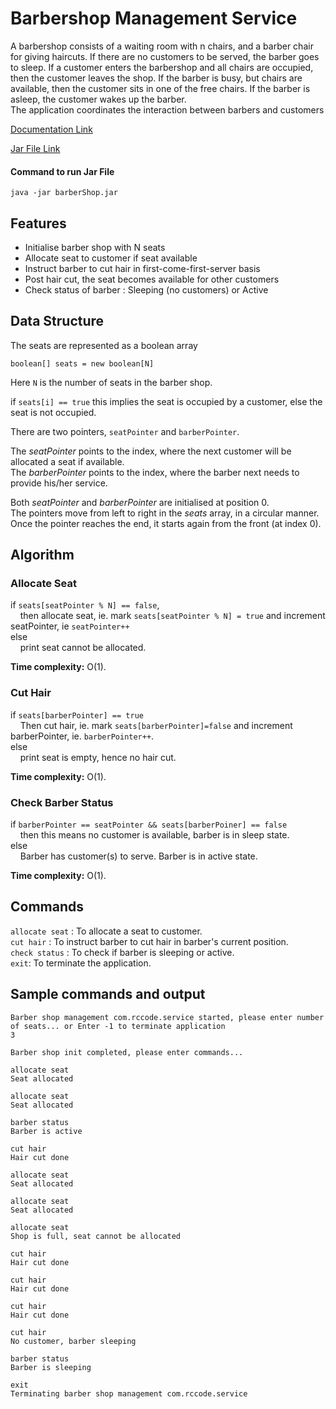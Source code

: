 # Barbershop Management Service

A barbershop consists of a waiting room with n chairs, and a barber chair for giving haircuts. If there are no customers to be served, the barber goes to sleep. If a customer enters the barbershop and all chairs are occupied, then the customer leaves the shop. If the barber is busy, but chairs are available, then the customer sits in one of the free chairs. If the barber is asleep, the customer wakes up the barber.  
The application coordinates the interaction between barbers and customers

[Documentation Link](https://docs.google.com/document/d/1A3F7NU3UjZPpfK9ws891XRsri9ssoMEMFHYZ0spsziI/edit?usp=sharing)

[Jar File Link](https://drive.google.com/file/d/1S4w-RfbqA554DKCGxCVdQwBCe8MEwaTT/view?usp=sharing)

#### Command to run Jar File
```
java -jar barberShop.jar
```

## Features
- Initialise barber shop with N seats
- Allocate seat to customer if seat available
- Instruct barber to cut hair in first-come-first-server basis
- Post hair cut, the seat becomes available for other customers
- Check status of barber : Sleeping (no customers) or Active

## Data Structure
The seats are represented as a boolean array
```
boolean[] seats = new boolean[N]
```

Here `N` is the number of seats in the barber shop.

if 	`seats[i] == true` this implies the seat is occupied by a customer, else the seat is not occupied.  

There are two pointers, `seatPointer` and `barberPointer`.

The *seatPointer* points to the index, where the next customer will be allocated a seat if available.  
The *barberPointer* points to the index, where the barber next needs to provide his/her service.  

Both *seatPointer* and *barberPointer* are initialised at position 0.  
The pointers move from left to right in the *seats* array, in a circular manner. Once the pointer reaches the end, it starts again from the front (at index 0).  

## Algorithm

### Allocate Seat
if `seats[seatPointer % N] == false`,   
&nbsp;&nbsp;&nbsp;&nbsp;then allocate seat, ie. mark `seats[seatPointer % N] = true` and increment seatPointer, ie `seatPointer++`  
else  
&nbsp;&nbsp;&nbsp;&nbsp;print seat cannot be allocated.  

**Time complexity:** O(1). 

### Cut Hair
if `seats[barberPointer] == true`  
&nbsp;&nbsp;&nbsp;&nbsp;Then cut hair, ie. mark `seats[barberPointer]=false` and increment barberPointer, ie. `barberPointer++`.   
else  
&nbsp;&nbsp;&nbsp;&nbsp;print seat is empty, hence no hair cut.  

**Time complexity:** O(1). 

### Check Barber Status
if `barberPointer == seatPointer && seats[barberPoiner] == false`  
&nbsp;&nbsp;&nbsp;&nbsp;then this means no customer is available, barber is in sleep state.    
else  
&nbsp;&nbsp;&nbsp;&nbsp;Barber has customer(s) to serve. Barber is in active state.  

**Time complexity:** O(1). 

## Commands
`allocate seat` : To allocate a seat to customer.   
`cut hair` : To instruct barber to cut hair in barber's current position.    
`check status` : To check if barber is sleeping or active.  
`exit`: To terminate the application.  

## Sample commands and output
```
Barber shop management com.rccode.service started, please enter number of seats... or Enter -1 to terminate application
3

Barber shop init completed, please enter commands...

allocate seat
Seat allocated

allocate seat
Seat allocated

barber status
Barber is active

cut hair
Hair cut done

allocate seat
Seat allocated

allocate seat
Seat allocated

allocate seat
Shop is full, seat cannot be allocated

cut hair
Hair cut done

cut hair
Hair cut done

cut hair
Hair cut done

cut hair
No customer, barber sleeping

barber status
Barber is sleeping

exit
Terminating barber shop management com.rccode.service
```
